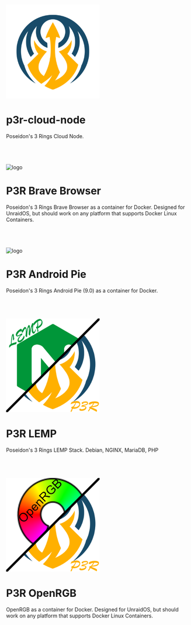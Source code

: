 ![logo](https://raw.githubusercontent.com/P3R-CO/unraid/master/P3R_256px.png)
# p3r-cloud-node
Poseidon's 3 Rings Cloud Node.
\
\
\
\
\
![logo](https://raw.githubusercontent.com/P3R-CO/unraid/master/Brave-P3R_256px.png)
# P3R Brave Browser
Poseidon's 3 Rings Brave Browser as a container for Docker. Designed for UnraidOS, but should work on any platform that supports Docker Linux Containers.
\
\
\
\
\
![logo](https://raw.githubusercontent.com/P3R-CO/unraid/master/Android-P3R_256px.png)
# P3R Android Pie
Poseidon's 3 Rings Android Pie (9.0) as a container for Docker.
\
\
\
\
\
![logo](https://raw.githubusercontent.com/P3R-CO/unraid/master/LEMP-P3R-256px.png)
# P3R LEMP
Poseidon's 3 Rings LEMP Stack. Debian, NGINX, MariaDB, PHP
\
\
\
\
\
![logo](https://raw.githubusercontent.com/P3R-CO/unraid/master/OpenRGB-P3R-256px.png)
# P3R OpenRGB
OpenRGB as a container for Docker.  Designed for UnraidOS, but should work on any platform that supports Docker Linux Containers.
